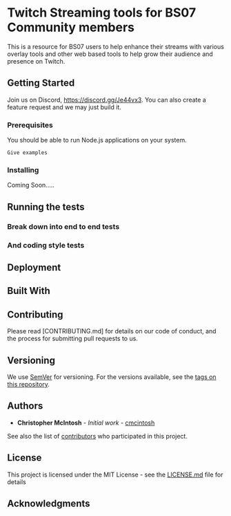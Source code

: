 # Twitch Streaming tools for BS07 Community members

This is a resource for BS07 users to help enhance their streams with various overlay tools
and other web based tools to help grow their audience and presence on Twitch.

## Getting Started

Join us on Discord, https://discord.gg/Je44vx3. You can also create a feature request and
we may just build it.  

### Prerequisites

You should be able to run Node.js applications on your system.

```
Give examples
```

### Installing

Coming Soon.....

## Running the tests



### Break down into end to end tests


### And coding style tests


## Deployment


## Built With


## Contributing

Please read [CONTRIBUTING.md] for details on our code of conduct, and the process for submitting pull requests to us.

## Versioning

We use [SemVer](http://semver.org/) for versioning. For the versions available, see the [tags on this repository](https://github.com/your/project/tags).

## Authors

* **Christopher McIntosh** - *Initial work* - [cmcintosh](https://github.com/cmcintosh)

See also the list of [contributors](https://github.com/cmcintosh/bs07_tools/contributors) who participated in this project.

## License

This project is licensed under the MIT License - see the [LICENSE.md](LICENSE.md) file for details

## Acknowledgments
